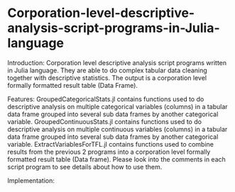 # Corporation-level-descriptive-analysis-script-programs-in-Julia-language

Introduction:
Corporation level descriptive analysis script programs written in Julia language. They are able to do complex tabular data cleaning together with descriptive statistics. The output is a corporation level formally formatted result table (Data Frame).

Features:
GroupedCategoricalStats.jl contains functions used to do descriptive analysis on multiple categorical variables (columns) in a tabular data frame grouped into several sub data frames by another categorical variable.
GroupedContinuousStats.jl contains functions used to do descriptive analysis on multiple continuous variables (columns) in a tabular data frame grouped into several sub data frames by another categorical variable. 
ExtractVariablesForTFL.jl contains functions used to combine results from the previous 2 programs into a corporation level formally formatted result table (Data frame).
Please look into the comments in each script program to see details about how to use them.

Implementation:
